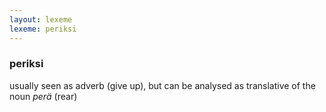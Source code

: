 ```yaml
---
layout: lexeme
lexeme: periksi
---
```


###  periksi 
usually seen as adverb (give up), but can be analysed as translative of the noun *perä* (rear)

